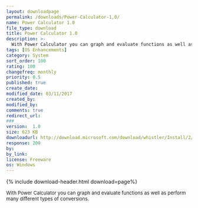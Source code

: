 ```yaml
---
layout: downloadpage
permalink: /downloads/Power-Calculator-1,0/
name: Power Calculator 1.0
file_type: download
title: Power Calculator 1.0
description: >-
  With Power Calculator you can graph and evaluate functions as well as perform many different types of conversions
tags: [OS Enhancements]
category: System
sort_order: 100
rating: 100
changefreq: monthly
priority: 0.5
published: true
create_date:
modified_date: 03/11/2017
created_by:
modified_by:
comments: true
redirect_url:
###
version:  1.0
size: 623 KB
downloadurl: http://download.microsoft.com/download/whistler/Install/2/WXP/EN-US/PowerCalcPowertoySetup.exe
response: 200
by:
by_link:
license: Freeware
os: Windows
---
```


{% include download-header.html download=page%}

<p style="fix-download-text !important">
<p><font size="2"><p>With Power Calculator you can graph and evaluate functions as well as perform many different types of conversions.</p></p></p>
